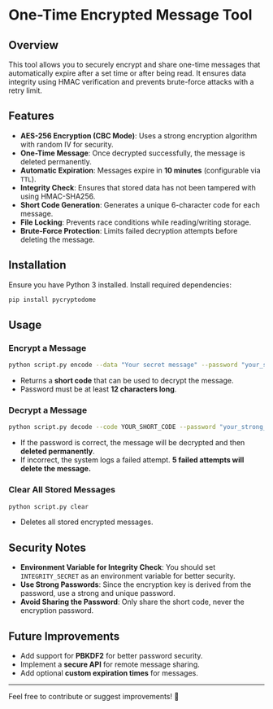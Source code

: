 # One-Time Encrypted Message Tool

## Overview
This tool allows you to securely encrypt and share one-time messages that automatically expire after a set time or after being read. It ensures data integrity using HMAC verification and prevents brute-force attacks with a retry limit.

## Features
- **AES-256 Encryption (CBC Mode)**: Uses a strong encryption algorithm with random IV for security.
- **One-Time Message**: Once decrypted successfully, the message is deleted permanently.
- **Automatic Expiration**: Messages expire in **10 minutes** (configurable via `TTL`).
- **Integrity Check**: Ensures that stored data has not been tampered with using HMAC-SHA256.
- **Short Code Generation**: Generates a unique 6-character code for each message.
- **File Locking**: Prevents race conditions while reading/writing storage.
- **Brute-Force Protection**: Limits failed decryption attempts before deleting the message.

## Installation
Ensure you have Python 3 installed. Install required dependencies:
```sh
pip install pycryptodome
```

## Usage

### Encrypt a Message
```sh
python script.py encode --data "Your secret message" --password "your_strong_password"
```
- Returns a **short code** that can be used to decrypt the message.
- Password must be at least **12 characters long**.

### Decrypt a Message
```sh
python script.py decode --code YOUR_SHORT_CODE --password "your_strong_password"
```
- If the password is correct, the message will be decrypted and then **deleted permanently**.
- If incorrect, the system logs a failed attempt. **5 failed attempts will delete the message.**

### Clear All Stored Messages
```sh
python script.py clear
```
- Deletes all stored encrypted messages.

## Security Notes
- **Environment Variable for Integrity Check**: You should set `INTEGRITY_SECRET` as an environment variable for better security.
- **Use Strong Passwords**: Since the encryption key is derived from the password, use a strong and unique password.
- **Avoid Sharing the Password**: Only share the short code, never the encryption password.

## Future Improvements
- Add support for **PBKDF2** for better password security.
- Implement a **secure API** for remote message sharing.
- Add optional **custom expiration times** for messages.

---
Feel free to contribute or suggest improvements! 🚀

